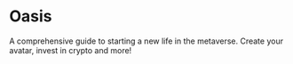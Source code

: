 # Oasis

A comprehensive guide to starting a new life in the metaverse. Create your avatar, invest in crypto and more!
